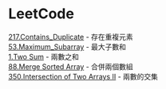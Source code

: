 # LeetCode

[217.Contains_Duplicate](/problems/217.Contains_Duplicate.md) - 存在重複元素  
[53.Maximum_Subarray](/problems/53.Maximum_Subarray.md) - 最大子數和  
[1.Two Sum](/problems/1.Two_Sum.md) - 兩數之和  
[88.Merge Sorted Array](/problems/88.Merge_Sorted_Array.md) - 合併兩個數組  
[350.Intersection of Two Arrays II](/problems/350.Intersection_of_Two_Arrays_II.md) - 兩數的交集  
